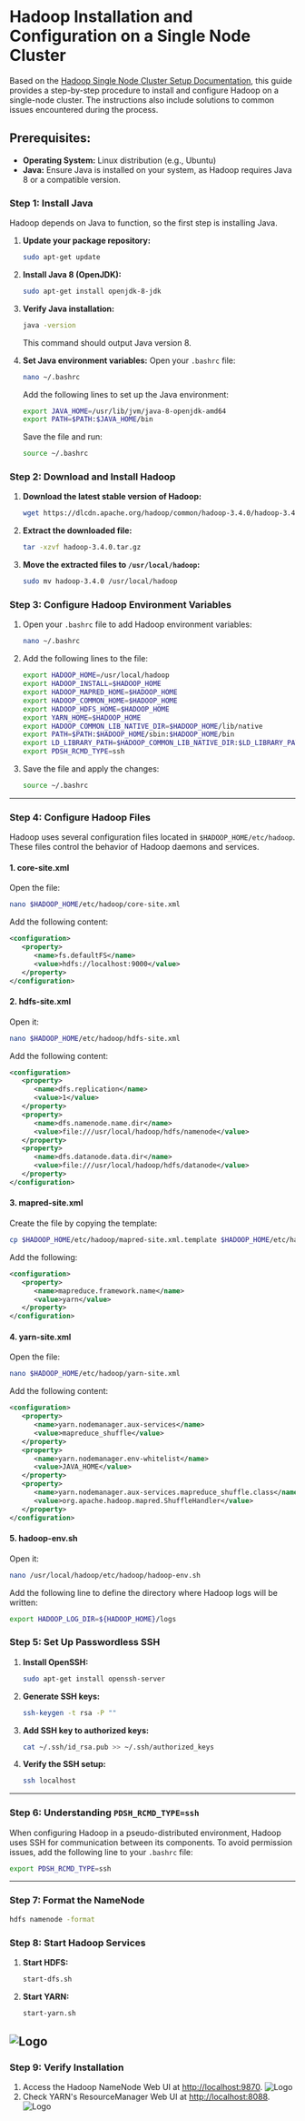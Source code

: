 
# Hadoop Installation and Configuration on a Single Node Cluster

Based on the [Hadoop Single Node Cluster Setup Documentation](https://hadoop.apache.org/docs/stable/hadoop-project-dist/hadoop-common/SingleCluster.html), this guide provides a step-by-step procedure to install and configure Hadoop on a single-node cluster. The instructions also include solutions to common issues encountered during the process.

## Prerequisites:
- **Operating System:** Linux distribution (e.g., Ubuntu)
- **Java:** Ensure Java is installed on your system, as Hadoop requires Java 8 or a compatible version.

### Step 1: Install Java
Hadoop depends on Java to function, so the first step is installing Java.

1. **Update your package repository:**
   ```bash
   sudo apt-get update
   ```

2. **Install Java 8 (OpenJDK):**
   ```bash
   sudo apt-get install openjdk-8-jdk
   ```

3. **Verify Java installation:**
   ```bash
   java -version
   ```
   This command should output Java version 8.

4. **Set Java environment variables:**
   Open your `.bashrc` file:
   ```bash
   nano ~/.bashrc
   ```
   Add the following lines to set up the Java environment:
   ```bash
   export JAVA_HOME=/usr/lib/jvm/java-8-openjdk-amd64
   export PATH=$PATH:$JAVA_HOME/bin
   ```
   Save the file and run:
   ```bash
   source ~/.bashrc
   ```

### Step 2: Download and Install Hadoop

1. **Download the latest stable version of Hadoop:**
   ```bash
   wget https://dlcdn.apache.org/hadoop/common/hadoop-3.4.0/hadoop-3.4.0.tar.gz
   ```

2. **Extract the downloaded file:**
   ```bash
   tar -xzvf hadoop-3.4.0.tar.gz
   ```

3. **Move the extracted files to `/usr/local/hadoop`:**
   ```bash
   sudo mv hadoop-3.4.0 /usr/local/hadoop
   ```

### Step 3: Configure Hadoop Environment Variables

1. Open your `.bashrc` file to add Hadoop environment variables:
   ```bash
   nano ~/.bashrc
   ```

2. Add the following lines to the file:
   ```bash
   export HADOOP_HOME=/usr/local/hadoop
   export HADOOP_INSTALL=$HADOOP_HOME
   export HADOOP_MAPRED_HOME=$HADOOP_HOME
   export HADOOP_COMMON_HOME=$HADOOP_HOME
   export HADOOP_HDFS_HOME=$HADOOP_HOME
   export YARN_HOME=$HADOOP_HOME
   export HADOOP_COMMON_LIB_NATIVE_DIR=$HADOOP_HOME/lib/native
   export PATH=$PATH:$HADOOP_HOME/sbin:$HADOOP_HOME/bin
   export LD_LIBRARY_PATH=$HADOOP_COMMON_LIB_NATIVE_DIR:$LD_LIBRARY_PATH
   export PDSH_RCMD_TYPE=ssh
   ```

3. Save the file and apply the changes:
   ```bash
   source ~/.bashrc
   ```

---

### Step 4: Configure Hadoop Files

Hadoop uses several configuration files located in `$HADOOP_HOME/etc/hadoop`. These files control the behavior of Hadoop daemons and services.

#### 1. core-site.xml
Open the file:
```bash
nano $HADOOP_HOME/etc/hadoop/core-site.xml
```
Add the following content:
```xml
<configuration>
   <property>
      <name>fs.defaultFS</name>
      <value>hdfs://localhost:9000</value>
   </property>
</configuration>
```

#### 2. hdfs-site.xml
Open it:
```bash
nano $HADOOP_HOME/etc/hadoop/hdfs-site.xml
```
Add the following content:
```xml
<configuration>
   <property>
      <name>dfs.replication</name>
      <value>1</value>
   </property>
   <property>
      <name>dfs.namenode.name.dir</name>
      <value>file:///usr/local/hadoop/hdfs/namenode</value>
   </property>
   <property>
      <name>dfs.datanode.data.dir</name>
      <value>file:///usr/local/hadoop/hdfs/datanode</value>
   </property>
</configuration>
```

#### 3. mapred-site.xml
Create the file by copying the template:
```bash
cp $HADOOP_HOME/etc/hadoop/mapred-site.xml.template $HADOOP_HOME/etc/hadoop/mapred-site.xml
```
Add the following:
```xml
<configuration>
   <property>
      <name>mapreduce.framework.name</name>
      <value>yarn</value>
   </property>
</configuration>
```

#### 4. yarn-site.xml
Open the file:
```bash
nano $HADOOP_HOME/etc/hadoop/yarn-site.xml
```
Add the following content:
```xml
<configuration>
   <property>
      <name>yarn.nodemanager.aux-services</name>
      <value>mapreduce_shuffle</value>
   </property>
   <property>
      <name>yarn.nodemanager.env-whitelist</name>
      <value>JAVA_HOME</value>
   </property>
   <property>
      <name>yarn.nodemanager.aux-services.mapreduce_shuffle.class</name>
      <value>org.apache.hadoop.mapred.ShuffleHandler</value>
   </property>
</configuration>
```

#### 5. hadoop-env.sh
Open it:
```bash
nano /usr/local/hadoop/etc/hadoop/hadoop-env.sh
```
Add the following line to define the directory where Hadoop logs will be written:
```bash
export HADOOP_LOG_DIR=${HADOOP_HOME}/logs
```

### Step 5: Set Up Passwordless SSH
1. **Install OpenSSH:**
   ```bash
   sudo apt-get install openssh-server
   ```

2. **Generate SSH keys:**
   ```bash
   ssh-keygen -t rsa -P ""
   ```

3. **Add SSH key to authorized keys:**
   ```bash
   cat ~/.ssh/id_rsa.pub >> ~/.ssh/authorized_keys
   ```

4. **Verify the SSH setup:**
   ```bash
   ssh localhost
   ```

---

### Step 6: Understanding `PDSH_RCMD_TYPE=ssh`

When configuring Hadoop in a pseudo-distributed environment, Hadoop uses SSH for communication between its components. To avoid permission issues, add the following line to your `.bashrc` file:
```bash
export PDSH_RCMD_TYPE=ssh
```

---

### Step 7: Format the NameNode
```bash
hdfs namenode -format
```

### Step 8: Start Hadoop Services
1. **Start HDFS:**
   ```bash
   start-dfs.sh
   ```

2. **Start YARN:**
   ```bash
   start-yarn.sh
   ```
![Logo](./images/3.png)
---

### Step 9: Verify Installation
1. Access the Hadoop NameNode Web UI at [http://localhost:9870](http://localhost:9870).
![Logo](./images/1.png)
2. Check YARN's ResourceManager Web UI at [http://localhost:8088](http://localhost:8088).
![Logo](./images/2.png)

